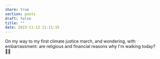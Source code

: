 ```yaml
---
share: true
section: posts
draft: false
title: ""
date: 2023-11-12 11:11:15
---
```



On my way to my first climate justice march, and wondering, with embarrassment: are religious and financial reasons why I'm walking today? 🤔😂
